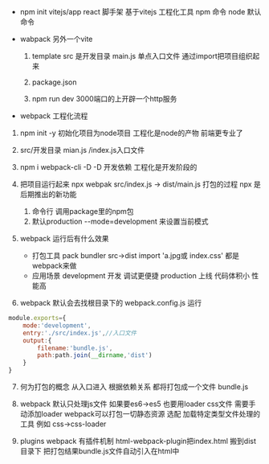 -  npm init vitejs/app
   react 脚手架 
   基于vitejs 工程化工具
   npm 命令 node 默认命令

- wabpack
  另外一个vite
  1. template
     src 是开发目录
     main.js 单点入口文件
     通过import把项目组织起来

  2. package.json
  3. npm run dev 3000端口的上开辟一个http服务


- webpack 工程化流程
1. npm init -y
初始化项目为node项目
工程化是node的产物 前端更专业了
2. src/开发目录
mian.js /index.js入口文件
3. npm i webpack-cli -D
 -D 开发依赖 工程化是开发阶段的
4. 把项目运行起来
 npx webpak 
 src/index.js -> dist/main.js 打包的过程
 npx 是后期推出的新功能
   1. 命令行 调用package里的npm包 
   2. 默认production  --mode=development 来设置当前模式 

5. webpack 运行后有什么效果
   - 打包工具 pack bundler src->dist
   import 'a.jpg或 index.css' 都是webpack来做
   - 应用场景
   development 开发 调试更便捷
   production 上线 代码体积小 性能高

6. webpack 默认会去找根目录下的 webpack.config.js 运行
``` js
module.exports={
    mode:'development',
    entry:'./src/index.js',//入口文件
    output:{
        filename:'bundle.js',
        path:path.join(__dirname,'dist')
    }
}
```
7. 何为打包的概念
  从入口进入 根据依赖关系 都将打包成一个文件 bundle.js

8. webpack 默认只处理js文件 如果要es6->es5 也要用loader 
css文件 需要手动添加loader 
webpack可以打包一切静态资源 选配  加载特定类型文件处理的工具
例如 css->css-loader

9. plugins 
    webpack 有插件机制
    html-webpack-plugin把index.html 搬到dist目录下
    把打包结果bundle.js文件自动引入在html中
    
